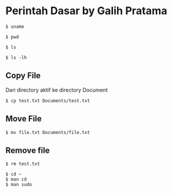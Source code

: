 # Perintah Dasar by Galih Pratama

```
$ uname

$ pwd

$ ls

$ ls -lh
```

## Copy File
Dari directory aktif ke directory Document
```
$ cp test.txt Documents/test.txt
```

## Move File
```
$ mv file.txt Documents/file.txt
```

## Remove file
```
$ rm test.txt
```

```
$ cd ~
$ man cd
$ man sudo
```